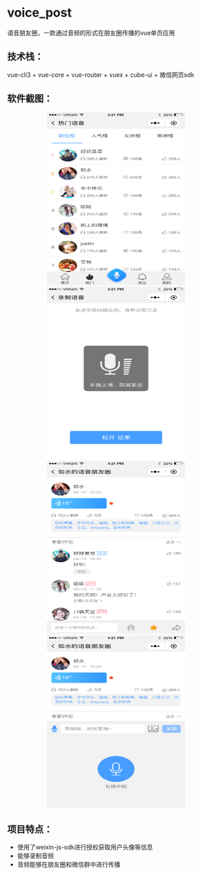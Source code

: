 # voice_post
语音朋友圈，一款通过音频的形式在朋友圈传播的vue单页应用

## 技术栈：
vue-cli3 + vue-core + vue-router + vuex + cube-ui +  微信网页sdk

## 软件截图：
<div align="center">
<img src="readme/1.png"  height="400" width="320" >
<img src="readme/2.png"  height="400" width="320">
<img src="readme/3.png"  height="400" width="320">
<img src="readme/4.png"  height="400" width="320">
</div>

## 项目特点：
* 使用了weixin-js-sdk进行授权获取用户头像等信息
* 能够录制音频
* 音频能够在朋友圈和微信群中进行传播



